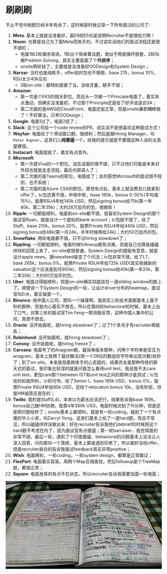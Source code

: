 # 刷刷刷

不止不觉中刷题已经半年有余了，这时候是时候记录一下所有面过的公司了:
1. **Meta**: 基本上就是没准备好，面E6给E5也是说明Recruiter不是很给力啊！
1. **Noom**: 也算是自己为了面Meta而练手的，不过说实话他们的面试流程还是很不错的；
    * 电面1轮2轮循序渐进，1轮出个简单算法题，类似于两层循环嵌套，2轮叫做Problem Solving，其实主要是面了个**外排序**；
    * onsite两轮挂了，主要就是没准备好OODesign和System Design；
1. **Narvar**: 当时也是纯练手，offer给的包也不理想，base 215，bonus 10%, RSU太少40k左右
    * 3轮on-site：都特别直接了当，没啥含量，联手不错；
1. **Amazon**:
    * 第一次是个EKS的相关职位，而且头一次被一个Principle电面了，着实有点激动，但确实没准备好。不过那个Principle还是给了好评说适合SA；
    * 第二次面的是AWS的CloudFront，电面还挺正常，但是onsite兼职糟糕极了！不好算法，只考OODesign；
1. **Google**: 电面1过了，电面2挂了；
1. **Slack**: 这个公司给一个code review的PR，说实话不是很喜欢这种面试方式！
1. **Wayfair**: 电面给了个滑动窗口题，很顺利；然后是跟Hiring Manager，叫`Peter Kapner`，这哥们儿**纯傻逼**一个，给我的提示就是不要跟这种人谈的太高屋建瓴。
1. **Instacart**: 电面就挂了，着实有点意外。
1. **Microsoft**: 
    * 第一次是Viva的一个职位，说实话面的很不错，只不过他们可能是本来对外招也就是走走流程，最后内部调人了；
    * 第二次面的是Teams的职位，电面挂了；总的感觉Microsoft的面试很不规则，也不系统；
    * 第二次面的是Azure CSA的职位，感觉有点扯，基本上就没费劲儿就拿到offer了，tc包还算不错，中规中矩，base 180k，bonus 0-30%(平均值15%)，股票RSU4年给140k USD，然后signing bonus给75k(第一年40k，第二年35k)；大约28万加币的包，很微软！
1. **Ripple**: 一切都挺顺利，电面和on-site都不错，很喜欢System Design的那个面试官Ryan，就是设计一个虚拟的bank account；tc包挺不错了，给了Staff，base 210k，bonus 20%，股票Private RSU4年给440k USD，然后signing bonus给48k(第一月24k，半年时候再给24k)；大约50万加币的包。
1. **Snowflake**: 两轮电面都不错，只不过hiring slowdown了；
1. **Rippling**: 一切都挺顺利，电面时候followup题有点难，但是自己也算是磕磕绊绊的回答上来了，on-site就很普通，System Design的题挺有意思，就是设计apple news，跟newsfeed是变了个问法；tc包非常不错，给了L7，base 265k，bonus 0%，股票Private RSU4年给725k USD(其实依据新的valuation这个应该是到月900k)，然后signing bonus给40k(第一年20k，第二年20k)；大约60万加币的包。
1. **Uber**: 电面过得挺顺利，但是on-site确实彻底挂在一道sliding window的题上了。顺便说一下System Design的一轮，让设计driver分布的heatmap，面试官叫Erik，着实操蛋一个。
1. **Binance**: 纯中国人公司，那叫一个操蛋啊，我其实三轮技术面都基本上属于秒的那种，但是内心着实不想去，所以在第四轮behavioral的时候，基本上出了口气，对第三轮的面试官Tim Feng一顿消极反馈，这种中国人集中的公司，真想不想去。
1. **Oracle**: 没开始面呢，就hiring slowdown了；过了1个多月才有recruiter再联系；
1. **Robinhood**: 没开始面呢，就hiring slowdown了；
1. **Convoy**:  没开始面呢，就hiring freeze了；
1. **Carvana**: 电面考了的Anagram题，最简单版本那种，问两个字符串是否互为anagram，基本上我用了最优解法(用一个26位的数组存字符串出现次数)给秒了；到了on-site，本来是抱着练练手的心态面的，结果完全是那种传统的聊天式的面试，我印象比较深的就是问我怎么看待unit test，我说我不太care unit test，更加care那个between IST和unit test之间的那种沙盒测试；tc包给的如我所料，小的可怜，给了Senior I，base 165k USD，bonus 0%，股票Private RSU4年给80k USD，还给个relocation bonus 10k，没有秒拒，但是HM诚意还是在的；
1. **Twilio**: 面的是Staff(L4)，本来以为薪水应该还行，结果告诉我base 189k，bonus自己跟HM协商，股票4年360k USD。电面时候迟到了15分钟，但是还是把问题给秒了；onsite基本上都顺利，就是有一轮coding，碰到了一个有点傻的华人小哥，叫Darryl Yong，这哥们基本上给了一道hard题，而且不常见，所以磕磕绊绊没做出来；好在recruiter告诉我他们debrief的时候把这个hard题不考虑在内了，因为面试官有点傻逼；第一轮barraiser，我觉得面的非常不错，最后一轮，遇到了个印度傻逼，behavioral的问题基本上没法让人深入回答，问的那叫一个笼统，基本上算是遇到印黑了，所以做好没给offer，但是recruiter直白的告诉我面试feedback其实非常positive；
1. **Wish**: 电面两轮，一轮coding，一轮system design，都算是正常飘过；
1. **FlexPort**: 电面着实容易，用两个Map互相查找，然后followup是个TreeMap题，都很正常；
1. **Square**: 电面发挥的有点不在状态，所以recruiter告诉我需要加面一轮电面；

![](./pictures/cover.png)